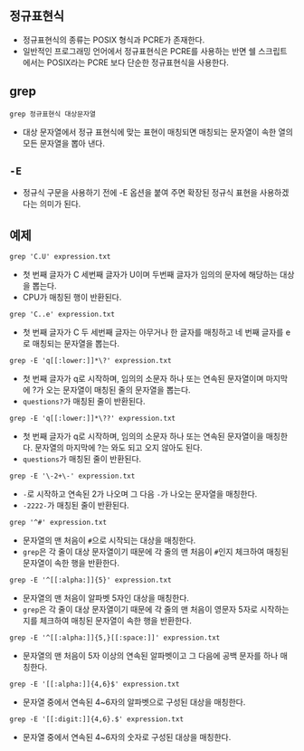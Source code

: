 ## 정규표현식
- 정규표현식의 종류는 POSIX 형식과 PCRE가 존재한다.
- 일반적인 프로그래밍 언어에서 정규표현식은 PCRE를 사용하는 반면 쉘 스크립트에서는 POSIX라는 PCRE 보다 단순한 정규표현식을 사용한다.


## grep
```
grep 정규표현식 대상문자열
```
- 대상 문자열에서 정규 표현식에 맞는 표현이 매칭되면 매칭되는 문자열이 속한 열의 모든 문자열을 뽑아 낸다.

## `-E`
- 정규식 구문을 사용하기 전에 \-E 옵션을 붙여 주면 확장된 정규식 표현을 사용하겠다는 의미가 된다.

## 예제
```
grep 'C.U' expression.txt
```
- 첫 번째 글자가 C 세번째 글자가 U이며 두번째 글자가 임의의 문자에 해당하는 대상을 뽑는다.
- CPU가 매칭된 행이 반환된다.

```
grep 'C..e' expression.txt
```
- 첫 번째 글자가 C 두 세번째 글자는 아무거나 한 글자를 매칭하고 네 번째 글자를 e로 매칭되는 문자열을 뽑는다.

```
grep -E 'q[[:lower:]]*\?' expression.txt
```
- 첫 번째 글자가 q로 시작하며, 임의의 소문자 하나 또는 연속된 문자열이며 마지막에 ?가 오는 문자열이 매칭된 줄의 문자열을 뽑는다.
- `questions?`가 매칭된 줄이 반환된다.

```
grep -E 'q[[:lower:]]*\??' expression.txt
```
- 첫 번째 글자가 q로 시작하며, 임의의 소문자 하나 또는 연속된 문자열이을 매칭한다. 문자열의 마지막에 ?는 와도 되고 오지 않아도 된다.
- `questions`가 매칭된 줄이 반환된다.

```
grep -E '\-2+\-' expression.txt
```
- `-`로 시작하고 연속된 2가 나오며 그 다음 `-`가 나오는 문자열을 매칭한다.
- `-2222-`가 매칭된 줄이 반환된다.

```
grep '^#' expression.txt
```
- 문자열의 맨 처음이 `#`으로 시작되는 대상을 매칭한다.
- `grep`은 각 줄이 대상 문자열이기 때문에 각 줄의 맨 처음이 `#`인지 체크하여 매칭된 문자열이 속한 행을 반환한다.

```
grep -E '^[[:alpha:]]{5}' expression.txt
```
- 문자열의 맨 처음이 알파벳 5자인 대상을 매칭한다.
- `grep`은 각 줄이 대상 문자열이기 때문에 각 줄의 맨 처음이 영문자 5자로 시작하는지를 체크하여 매칭된 문자열이 속한 행을 반환한다.


```
grep -E '^[[:alpha:]]{5,}[[:space:]]' expression.txt
```
- 문자열의 맨 처음이 5자 이상의 연속된 알파벳이고 그 다음에 공백 문자를 하나 매칭한다.

```
grep -E '[[:alpha:]]{4,6}$' expression.txt
```
- 문자열 중에서 연속된 4~6자의 알파벳으로 구성된 대상을 매칭한다.

```
grep -E '[[:digit:]]{4,6}.$' expression.txt
```
-  문자열 중에서 연속된 4~6자의 숫자로 구성된 대상을 매칭한다.